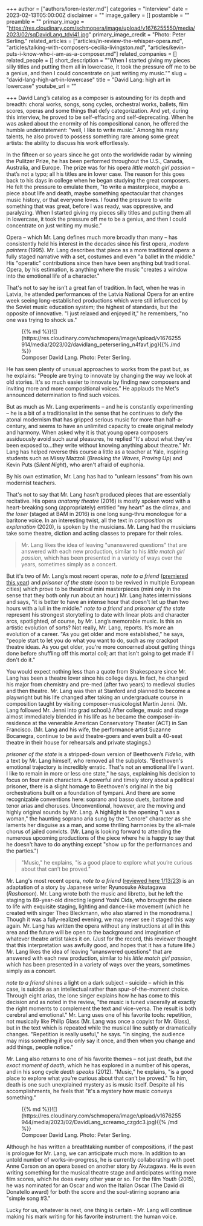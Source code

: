 +++
author = ["authors/loren-lester.md"]
categories = "Interview"
date = 2023-02-13T05:00:00Z
disclaimer = ""
image_gallery = []
postamble = ""
preamble = ""
primary_image = "https://res.cloudinary.com/schmopera/image/upload/v1676255550/media/2023/02/sqDavidLang_tdvi41.jpg"
primary_image_credit = "Photo: Peter Serling."
related_articles = ["articles/in-review-the-whisper-opera.md", "articles/talking-with-composers-cecilia-livingston.md", "articles/kevin-puts-i-know-who-i-am-as-a-composer.md"]
related_companies = []
related_people = []
short_description = "\"When I started giving my pieces silly titles and putting them all in lowercase, it took the pressure off me to be a genius, and then I could concentrate on just writing my music.\""
slug = "david-lang-high-art-in-lowercase"
title = "David Lang: high art in lowercase"
youtube_url = ""

+++
David Lang’s catalog as a composer is astounding for its depth and breadth: choral works, songs, song cycles, orchestral works, ballets, film scores, operas and some things that defy categorization. And yet, during this interview, he proved to be self-effacing and self-deprecating. When he was asked about the enormity of his compositional canon, he offered the humble understatement: "well, I like to write music." Among his many talents, he also proved to possess something rare among some great artists: the ability to discuss his work effortlessly.

In the fifteen or so years since he got onto the worldwide radar by winning the Pulitzer Prize, he has been performed throughout the U.S., Canada, Australia, and Europe. The prize was for his opera _little match girl passion_ – that’s not a typo; all his titles are in lower case. The reason for this goes back to his days in college when he began studying the great composers. He felt the pressure to emulate them, "to write a masterpiece, maybe a piece about life and death, maybe something spectacular that changes music history, or that everyone loves. I found the pressure to write something that was great, before I was ready, was oppressive, and paralyzing. When I started giving my pieces silly titles and putting them all in lowercase, it took the pressure off me to be a genius, and then I could concentrate on just writing my music."

Opera – which Mr. Lang defines much more broadly than many – has consistently held his interest in the decades since his first opera, _modern painters_ (1995). Mr. Lang describes that piece as a more traditional opera: a fully staged narrative with a set, costumes and even "a ballet in the middle." His "operatic" contributions since then have been anything but traditional. Opera, by his estimation, is anything where the music "creates a window into the emotional life of a character."

That's not to say he isn’t a great fan of tradition. In fact, when he was in Latvia, he attended performances of the Latvia National Opera for an entire week seeing long-established productions which were still influenced by the Soviet music education system; the highest of standards, but the opposite of innovative. "I just relaxed and enjoyed it," he remembers, "no one was trying to shock us."

<figure data-type="image">{{% md %}}![](https://res.cloudinary.com/schmopera/image/upload/v1676255914/media/2023/02/davidlang_peterserling_n4favf.jpg){{% /md %}}

<figcaption>Composer David Lang. Photo: Peter Serling.</figcaption>  
</figure>

He has seen plenty of unusual approaches to works from the past but, as he explains: "People are trying to innovate by changing the way we look at old stories. It's so much easier to innovate by finding new composers and inviting more and more compositional voices." He applauds the Met's announced determination to find such voices.

But as much as Mr. Lang experiments – and he is constantly experimenting – he is a bit of a traditionalist in the sense that he continues to defy the atonal modernism that has gripped serious music for more than half-a-century, and seems to have an unlimited capacity to create original melody and harmony. When asked why it is that young opera composers assiduously avoid such aural pleasures, he replied "It's about what they’ve been exposed to…they write without knowing anything about theatre." Mr. Lang has helped reverse this course a little as a teacher at Yale, inspiring students such as Missy Mazzoli (_Breaking the Waves_, _Proving Up_) and Kevin Puts (_Silent Night_), who aren't afraid of euphonia.

By his own estimation, Mr. Lang has had to "unlearn lessons" from his own modernist teachers.

That's not to say that Mr. Lang hasn’t produced pieces that are essentially recitative. His opera _anatomy theatre_ (2016) is mostly spoken word with a heart-breaking song (appropriately) entitled "my heart" as the climax, and _the loser_ (staged at BAM in 2016) is one long sung-thru monologue for a baritone voice.  In an interesting twist, all the text in _composition as explanation_ (2020), is spoken by the musicians. Mr. Lang had the musicians take some theatre, diction and acting classes to prepare for their roles.

> Mr. Lang likes the idea of leaving "unanswered questions" that are answered with each new production, similar to his _little match girl passion_, which has been presented in a variety of ways over the years, sometimes simply as a concert.

But it's two of Mr. Lang’s most recent operas, _note to a friend_ ([premiered this year](/note-to-a-friend-matters-of-life-and-death/)) and _prisoner of the state_ (soon to be revived in multiple European cities) which prove to be theatrical mini masterpieces (mini only in the sense that they both only run about an hour.)  Mr. Lang hates intermissions and says, "it is better to have an intense hour that doesn't let up than two hours with a lull in the middle." _note to a friend_ and _prisoner of the state_ represent his strongest storytelling to date with linear plots and character arcs, spotlighted, of course, by Mr. Lang’s memorable music. Is this an artistic evolution of sorts? Not really, Mr. Lang, reports. It’s more an evolution of a career. "As you get older and more established," he says, "people start to let you do what you want to do, such as my crackpot theatre ideas. As you get older, you're more concerned about getting things done before shuffling off this mortal coil; art that isn't going to get made if I don't do it."

You would expect nothing less than a quote from Shakespeare since Mr. Lang has been a theatre lover since his college days. In fact, he changed his major from chemistry and pre-med (after two years) to medieval studies and then theatre. Mr. Lang was then at Stanford and planned to become a playwright but his life changed after taking an undergraduate course in composition taught by visiting composer-musicologist Martin Jenni. (Mr. Lang followed Mr. Jenni into grad school.) After college, music and stage almost immediately blended in his life as he became the composer-in-residence at the venerable American Conservatory Theater (ACT) in San Francisco. (Mr. Lang and his wife, the performance artist Suzanne Bocanegra, continue to be avid theatre-goers and even built a 40-seat theatre in their house for rehearsals and private stagings.)

_prisoner of the state_ is a stripped-down version of Beethoven’s _Fidelio_, with a text by Mr. Lang himself, who removed all the subplots. "Beethoven's emotional trajectory is incredibly erratic. That's not an emotional life I want. I like to remain in more or less one state," he says, explaining his decision to focus on four main characters. A powerful and timely story about a political prisoner, there is a slight homage to Beethoven's original in the big orchestrations built on a foundation of tympani. And there are some recognizable conventions here: soprano and basso duets, baritone and tenor arias and choruses. Unconventional, however, are the moving and highly original sounds by Mr. Lang. A highlight is the opening "I was a woman," the haunting soprano aria sung by the "Lenore" character as she laments her disguise as a man, and some thrilling harmonies by the all-male chorus of jailed convicts. (Mr. Lang is looking forward to attending the numerous upcoming productions of the piece where he is happy to say that he doesn't have to do anything except "show up for the performances and the parties.")

> "Music," he explains, "is a good place to explore what you’re curious about that can’t be proved."

Mr. Lang's most recent opera, _note to a friend_ ([reviewed here 1/13/23](/note-to-a-friend-matters-of-life-and-death/)) is an adaptation of a story by Japanese writer Ryunosuke Akutagawa (_Rashomon_). Mr. Lang wrote both the music and libretto, but he left the staging to 89-year-old directing legend Yoshi Oida, who brought the piece to life with exquisite staging, lighting and dance-like movement (which he created with singer Theo Bleckmann, who also starred in the monodrama.) Though it was a fully-realized evening, we may never see it staged this way again. Mr. Lang has written the opera without any instructions at all in this area and the future will be open to the background and imagination of whatever theatre artist takes it on. (Just for the record, this reviewer thought that this interpretation was awfully good, and hopes that it has a future life.) Mr. Lang likes the idea of leaving "unanswered questions" that are answered with each new production, similar to his _little match girl passion_, which has been presented in a variety of ways over the years, sometimes simply as a concert.

_note to a friend_ shines a light on a dark subject – suicide – which in this case, is suicide as an intellectual rather than spur-of-the-moment choice. Through eight arias, the lone singer explains how he has come to this decision and as noted in the review, "the music is tuned viscerally at exactly the right moments to complement the text and vice-versa. The result is both cerebral and emotional." Mr. Lang uses one of his favorite tools: repetition, not musically like Philip Glass (Mr. Lang was once a copyist for Mr. Glass), but in the text which is repeated while the musical line subtly or dramatically changes. "Repetition is really useful," he says. "In singing, the audience may miss something if you only say it once, and then when you change and add things, people notice."

Mr. Lang also returns to one of his favorite themes – not just death, but _the exact moment of death_, which he has explored in a number of his operas, and in his song cycle _death speaks_ (2012). "Music," he explains, "is a good place to explore what you’re curious about that can’t be proved." To him, death is one such unexplained mystery as is music itself.  Despite all his accomplishments, he feels that "it's a mystery how music conveys something."

<figure data-type="image">{{% md %}}![](https://res.cloudinary.com/schmopera/image/upload/v1676255944/media/2023/02/DavidLang_screamo_czgdc3.jpg){{% /md %}}

<figcaption>Composer David Lang. Photo: Peter Serling.</figcaption>  
</figure>

Although he has written a breathtaking number of compositions, if the past is prologue for Mr. Lang, we can anticipate much more. In addition to an untold number of works-in-progress, he is currently collaborating with poet Anne Carson on an opera based on another story by Akutagawa. He is even writing something for the musical theatre stage and anticipates writing more film scores, which he does every other year or so. For the film _Youth_ (2015), he was nominated for an Oscar and won the Italian Oscar (The David di Donatello award) for both the score and the soul-stirring soprano aria "simple song #3."

Lucky for us, whatever is next, one thing is certain - Mr. Lang will continue making his mark writing for his favorite instrument: the human voice.